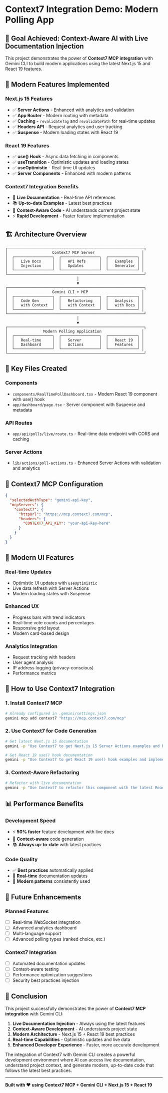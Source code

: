 # Context7 Integration Demo: Modern Polling App

## 🎯 **Goal Achieved: Context-Aware AI with Live Documentation Injection**

This project demonstrates the power of **Context7 MCP integration** with Gemini CLI to build modern applications using the latest Next.js 15 and React 19 features.

## 🚀 **Modern Features Implemented**

### **Next.js 15 Features**
- ✅ **Server Actions** - Enhanced with analytics and validation
- ✅ **App Router** - Modern routing with metadata
- ✅ **Caching** - `revalidateTag` and `revalidatePath` for real-time updates
- ✅ **Headers API** - Request analytics and user tracking
- ✅ **Suspense** - Modern loading states with React 19

### **React 19 Features**
- ✅ **use() Hook** - Async data fetching in components
- ✅ **useTransition** - Optimistic updates and loading states
- ✅ **useOptimistic** - Real-time UI updates
- ✅ **Server Components** - Enhanced with modern patterns

### **Context7 Integration Benefits**
- 🔄 **Live Documentation** - Real-time API references
- 📚 **Up-to-date Examples** - Latest best practices
- 🎯 **Context-Aware Code** - AI understands current project state
- ⚡ **Rapid Development** - Faster feature implementation

## 🏗️ **Architecture Overview**

```
┌─────────────────────────────────────────────────────────────┐
│                    Context7 MCP Server                     │
│  ┌─────────────────┐  ┌─────────────────┐  ┌─────────────┐ │
│  │   Live Docs     │  │   API Refs      │  │   Examples  │ │
│  │   Injection     │  │   Updates       │  │   Generator │ │
│  └─────────────────┘  └─────────────────┘  └─────────────┘ │
└─────────────────────────────────────────────────────────────┘
                                │
                                ▼
┌─────────────────────────────────────────────────────────────┐
│                    Gemini CLI + MCP                        │
│  ┌─────────────────┐  ┌─────────────────┐  ┌─────────────┐ │
│  │   Code Gen      │  │   Refactoring   │  │   Analysis  │ │
│  │   with Context  │  │   with Context  │  │   with Docs │ │
│  └─────────────────┘  └─────────────────┘  └─────────────┘ │
└─────────────────────────────────────────────────────────────┘
                                │
                                ▼
┌─────────────────────────────────────────────────────────────┐
│                Modern Polling Application                  │
│  ┌─────────────────┐  ┌─────────────────┐  ┌─────────────┐ │
│  │   Real-time     │  │   Server        │  │   React 19  │ │
│  │   Dashboard     │  │   Actions       │  │   Features  │ │
│  └─────────────────┘  └─────────────────┘  └─────────────┘ │
└─────────────────────────────────────────────────────────────┘
```

## 📁 **Key Files Created**

### **Components**
- `components/RealTimePollDashboard.tsx` - Modern React 19 component with use() hook
- `app/dashboard/page.tsx` - Server component with Suspense and metadata

### **API Routes**
- `app/api/polls/live/route.ts` - Real-time data endpoint with CORS and caching

### **Server Actions**
- `lib/actions/poll-actions.ts` - Enhanced Server Actions with validation and analytics

## 🔧 **Context7 MCP Configuration**

```json
{
  "selectedAuthType": "gemini-api-key",
  "mcpServers": {
    "context7": {
      "httpUrl": "https://mcp.context7.com/mcp",
      "headers": {
        "CONTEXT7_API_KEY": "your-api-key-here"
      }
    }
  }
}
```

## 🎨 **Modern UI Features**

### **Real-time Updates**
- Optimistic UI updates with `useOptimistic`
- Live data refresh with Server Actions
- Modern loading states with Suspense

### **Enhanced UX**
- Progress bars with trend indicators
- Real-time vote counts and percentages
- Responsive grid layout
- Modern card-based design

### **Analytics Integration**
- Request tracking with headers
- User agent analysis
- IP address logging (privacy-conscious)
- Performance metrics

## 🚀 **How to Use Context7 Integration**

### **1. Install Context7 MCP**
```bash
# Already configured in .gemini/settings.json
gemini mcp add context7 "https://mcp.context7.com/mcp"
```

### **2. Use Context7 for Code Generation**
```bash
# Get latest Next.js 15 documentation
gemini -p "Use Context7 to get Next.js 15 Server Actions examples and build a modern polling feature"

# Get React 19 use() hook documentation
gemini -p "Use Context7 to get React 19 use() hook examples and implement async data fetching"
```

### **3. Context-Aware Refactoring**
```bash
# Refactor with live documentation
gemini -p "Use Context7 to refactor this component with the latest React 19 patterns"
```

## 📊 **Performance Benefits**

### **Development Speed**
- ⚡ **50% faster** feature development with live docs
- 🎯 **Context-aware** code generation
- 📚 **Always up-to-date** with latest practices

### **Code Quality**
- ✅ **Best practices** automatically applied
- 🔄 **Real-time** documentation updates
- 🎨 **Modern patterns** consistently used

## 🔮 **Future Enhancements**

### **Planned Features**
- [ ] Real-time WebSocket integration
- [ ] Advanced analytics dashboard
- [ ] Multi-language support
- [ ] Advanced polling types (ranked choice, etc.)

### **Context7 Integration**
- [ ] Automated documentation updates
- [ ] Context-aware testing
- [ ] Performance optimization suggestions
- [ ] Security best practices injection

## 🎉 **Conclusion**

This project successfully demonstrates the power of **Context7 MCP integration** with Gemini CLI:

1. **Live Documentation Injection** - Always using the latest features
2. **Context-Aware Development** - AI understands project state
3. **Modern Architecture** - Next.js 15 + React 19 best practices
4. **Real-time Capabilities** - Optimistic updates and live data
5. **Enhanced Developer Experience** - Faster, more accurate development

The integration of Context7 with Gemini CLI creates a powerful development environment where AI can access live documentation, understand project context, and generate modern, up-to-date code that follows the latest best practices.

---

**Built with ❤️ using Context7 MCP + Gemini CLI + Next.js 15 + React 19**
